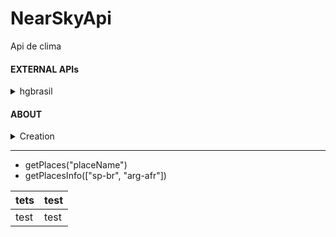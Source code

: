 # NearSkyApi
Api de clima

#### EXTERNAL APIs
<details>
<summary>hgbrasil</summary>
  
- https://hgbrasil.com/
- https://api.hgbrasil.com/stats/weather_cities?key=78g14f59&format=json-cors&sdk_version=hgbrasil
- https://api.hgbrasil.com/weather/?format=json-cors&key=78g14f59&woeid=455827&sdk_version=js1.0.0
</details>

#### ABOUT
<details>
<summary>Creation</summary>
1. npm init -y
2. npm install express typescript @types/express
3. Configuração do TypeScript (tsconfig.json)
<details>
<summary>tsconfig.json</summary>


```json
{
  "compilerOptions": {
    "target": "es6",
    "module": "commonjs",
    "outDir": "./dist",
    "strict": true,
    "esModuleInterop": true
  },
  "include": [
    "src/**/*.ts"
  ]
}
```

</details>

<details>
<summary>Run, compile, and tests</summary>

- npx tsc
- node dist/server.js
- npm run build
- npm run dev
- npm start

</details>

...

</details>

---
- getPlaces("placeName")
- getPlacesInfo(["sp-br", "arg-afr"])

|tets|test|
|---|---|
|test|test|
